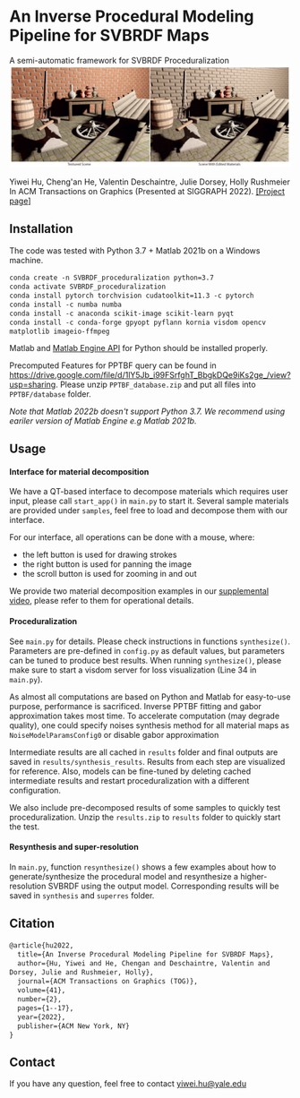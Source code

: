 # An Inverse Procedural Modeling Pipeline for SVBRDF Maps
A semi-automatic framework for SVBRDF Proceduralization
![teaser](teaser.jpg)

Yiwei Hu, Cheng'an He, Valentin Deschaintre, Julie Dorsey, Holly Rushmeier
In ACM Transactions on Graphics (Presented at SIGGRAPH 2022). [[Project page]](https://yiweihu.netlify.app/project/hu2022/)
## Installation
The code was tested with Python 3.7 + Matlab 2021b on a Windows machine.
```
conda create -n SVBRDF_proceduralization python=3.7
conda activate SVBRDF_proceduralization
conda install pytorch torchvision cudatoolkit=11.3 -c pytorch
conda install -c numba numba
conda install -c anaconda scikit-image scikit-learn pyqt
conda install -c conda-forge gpyopt pyflann kornia visdom opencv matplotlib imageio-ffmpeg
```
Matlab and [Matlab Engine API](https://www.mathworks.com/help/matlab/matlab-engine-for-python.html) for Python should be installed properly.

Precomputed Features for PPTBF query can be found in https://drive.google.com/file/d/1lY5Jb_i99FSrfghT_BbgkDQe9iKs2ge_/view?usp=sharing. 
Please unzip `PPTBF_database.zip` and put all files into `PPTBF/database` folder.

*Note that Matlab 2022b doesn't support Python 3.7. We recommend using eariler version of Matlab Engine e.g Matlab 2021b.*

## Usage
#### Interface for material decomposition
We have a QT-based interface to decompose materials which requires user input, please call `start_app()` in `main.py` to start it. Several sample materials are provided under `samples`, feel free to load and decompose them with our interface.

For our interface, all operations can be done with a mouse, where:
- the left button is used for drawing strokes
- the right button is used for panning the image
- the scroll button is used for zooming in and out

We provide two material decomposition examples in our [supplemental video](https://youtu.be/BUppiilIrM8?t=28), please refer to them for operational details.

#### Proceduralization
See `main.py` for details. Please check instructions in functions `synthesize()`. 
Parameters are pre-defined in `config.py` as default values, but parameters can be tuned to produce best results. 
When running `synthesize()`, please make sure to start a visdom server for loss visualization (Line 34 in `main.py`).

As almost all computations are based on Python and Matlab for easy-to-use purpose, performance is sacrificed. 
Inverse PPTBF fitting and gabor approximation takes most time. To accelerate computation (may degrade quality), 
one could specify noises synthesis method for all material maps as `NoiseModelParamsConfig0` or disable gabor approximation

Intermediate results are all cached in `results` folder and final outputs are saved in `results/synthesis_results`. 
Results from each step are visualized for reference. Also, models can be fine-tuned by deleting cached intermediate results 
and restart proceduralization with a different configuration.

We also include pre-decomposed results of some samples to quickly test proceduralization. Unzip the `results.zip` to `results` folder 
to quickly start the test.

#### Resynthesis and super-resolution
In `main.py`, function `resynthesize()` shows a few examples about how to generate/synthesize the procedural model 
and resynthesize a higher-resolution SVBRDF using the output model. Corresponding results will be saved in `synthesis` and `superres` folder.
## Citation
```
@article{hu2022,
  title={An Inverse Procedural Modeling Pipeline for SVBRDF Maps},
  author={Hu, Yiwei and He, Chengan and Deschaintre, Valentin and Dorsey, Julie and Rushmeier, Holly},
  journal={ACM Transactions on Graphics (TOG)},
  volume={41},
  number={2},
  pages={1--17},
  year={2022},
  publisher={ACM New York, NY}
}
```

## Contact
If you have any question, feel free to contact yiwei.hu@yale.edu

